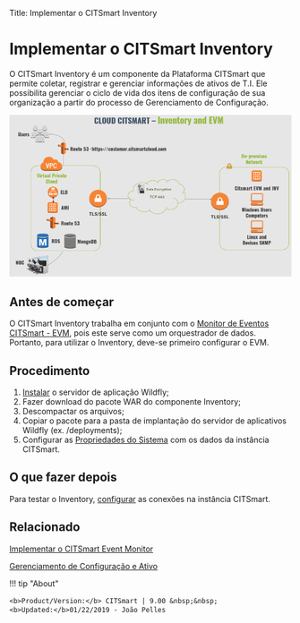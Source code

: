 Title: Implementar o CITSmart Inventory

# Implementar o CITSmart Inventory

O CITSmart Inventory é um componente da Plataforma CITSmart que permite coletar, registrar e gerenciar informações de ativos de T.I. Ele possibilita gerenciar o ciclo de vida dos itens de configuração de sua organização a partir do processo de Gerenciamento de Configuração.

![Arquitetura EVM e INV](images/cloud-arch-inv-evm.png)

Antes de começar
------------

O CITSmart Inventory trabalha em conjunto com o [Monitor de Eventos CITSmart - EVM][1], pois este serve como um orquestrador de dados. Portanto, para utilizar o Inventory, deve-se primeiro configurar o EVM.


## Procedimento

1. [Instalar][2] o servidor de aplicação Wildfly;
2. Fazer download do pacote WAR do componente Inventory;  
3. Descompactar os arquivos;  
4. Copiar o pacote para a pasta de implantação do servidor de aplicativos Wildfly (ex. /deployments);  
5. Configurar as [Propriedades do Sistema][3] com os dados da instância CITSmart.

## O que fazer depois  

Para testar o Inventory, [configurar][4] as conexões na instância CITSmart.

## Relacionado

[Implementar o CITSmart Event Monitor][5]

[Gerenciamento de Configuração e Ativo][6]


[1]:/pt-br/citsmart-platform-9/additional-features/add-ons/event-monitor.html
[2]:/pt-br/citsmart-platform-9/get-started/installation-and-upgrade/perform-installation.html
[3]:/pt-br/citsmart-platform-9/get-started/installation-and-upgrade/perform-installation.html#configuracao-do-system-properties
[4]:/pt-br/citsmart-platform-9/processes/event/configuration/set-inventory-connection.html
[5]:/pt-br/citsmart-platform-9/additional-features/add-ons/event-monitor.html
[6]:/pt-br/citsmart-platform-9/processes/configuration/overview.html



!!! tip "About"

    <b>Product/Version:</b> CITSmart | 9.00 &nbsp;&nbsp;
    <b>Updated:</b>01/22/2019 - João Pelles  
	
